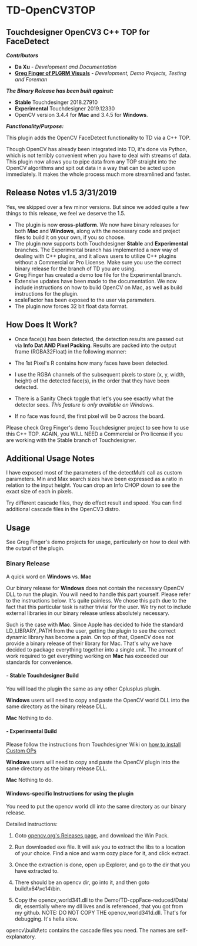 # TD-OpenCV3TOP
## Touchdesigner OpenCV3 C++ TOP for FaceDetect

_**Contributors**_

- **Da Xu** - *Development and Documentation*
- **[Greg Finger of PLGRM Visuals](https://github.com/gregfinger)** - *Development, Demo Projects, Testing and Foreman*



_**The Binary Release has been built against:**_
- **Stable** Touchdesinger 2018.27910
- **Experimental** Touchdesigner 2019.12330
- OpenCV version 3.4.4 for **Mac** and 3.4.5 for **Windows**.


_**Functionality/Purpose:**_

This plugin adds the OpenCV FaceDetect functionality to TD via a C++ TOP. 


Though OpenCV has already been integrated into TD, it's done via Python, which is not terribly convenient when you have to deal with streams of data. This plugin now allows you to pipe data from any TOP straight into the OpenCV algorithms and spit out data in a way that can be acted upon immediately. It makes the whole process much more streamlined and faster.


## Release Notes v1.5 3/31/2019
Yes, we skipped over a few minor versions. But since we added quite a few things to this release, we feel we deserve the 1.5.


- The plugin is now **cross-platform**. We now have binary releases for both **Mac** and **Windows**, along with the necessary code and project files to build it on your own, if you so choose.
- The plugin now supports both Touchdesigner **Stable** and **Experimental** branches. The Experimental branch has implemented a new way of dealing with C++ plugins, and it allows users to utilize C++ plugins without a Commercial or Pro License. Make sure you use the correct binary release for the branch of TD you are using.
- Greg Finger has created a demo toe file for the Experimental branch.
- Extensive updates have been made to the documentation. We now include instructions on how to build OpenCV on Mac, as well as build instructions for the plugin.
- scaleFactor has been exposed to the user via parameters.
- The plugin now forces 32 bit float data format.




## How Does It Work?

- Once face(s) has been detected, the detection results are passed out via **Info Dat AND Pixel Packing**.
Results are packed into the output frame (RGBA32Float) in the following manner:

- The 1st Pixel's R contains how many faces have been detected. 

- I use the RGBA channels of the subsequent pixels to store (x, y, width, height) of the detected face(s), in the order that they have been detected.


- There is a Sanity Check toggle that let's you see exactly what the detector sees. *This feature is only available on Windows.*

- If no face was found, the first pixel will be 0 across the board.


Please check Greg Finger's demo Touchdesigner project to see how to use this C++ TOP. AGAIN, you WILL NEED a Commercial or Pro license if you are working with the Stable branch of Touchdesigner.

## Additional Usage Notes
I have exposed most of the parameters of the detectMulti call as custom parameters. Min and Max search sizes have been expressed as a ratio in relation to the input height. You can drop an Info CHOP down to see the exact size of each in pixels.



Try different cascade files, they do effect result and speed. You can find additional cascade files in the OpenCV3 distro.



## Usage
See Greg Finger's demo projects for usage, particularly on how to deal with the output of the plugin.


### Binary Release
A quick word on **Windows** vs. **Mac**

Our binary release for **Windows** does not contain the necessary OpenCV DLL to run the plugin. You will need to handle this part yourself. Please refer to the instructions below. It's quite painless. We chose this path due to the fact that this particular task is rather trivial for the user. We try not to include external libraries in our binary release unless absolutely necessary. 

Such is the case with **Mac**. Since Apple has decided to hide the standard LD_LIBRARY_PATH from the user, getting the plugin to see the correct dynamic library has become a pain. On top of that, OpenCV does not provide a binary release of their library for Mac. That's why we have decided to package everything together into a single unit. The amount of work required to get everything working on **Mac** has exceeded our standards for convenience. 



#### - Stable Touchdesigner Build
You will load the plugin the same as any other Cplusplus plugin. 

**Windows** users will need to copy and paste the OpenCV world DLL into the same directory as the binary release DLL. 

**Mac** Nothing to do.


#### - Experimental Build
Please follow the instructions from Touchdesigner Wiki on [how to install Custom OPs](https://docs.derivative.ca/Experimental:Custom_Operators) 

**Windows** users will need to copy and paste the OpenCV plugin into the same directory as the binary release DLL. 

**Mac** Nothing to do. 



#### Windows-specific Instructions for using the plugin
You need to put the opencv world dll into the same directory as our binary release. 

Detailed instructions:

1. Goto [opencv.org's Releases page](https://opencv.org/releases.html), and download the Win Pack. 

2. Run downloaded exe file. It will ask you to extract the libs to a location of your choice. Find a nice and warm cozy place for it, and click extract.

3. Once the extraction is done, open up Explorer, and go to the dir that you have extracted to. 

4. There should be an opencv dir, go into it, and then goto build\x64\vc14\bin. 

5. Copy the opencv_world341.dll to the Demo/TD-cppFace-reduced/Data/ dir, essentially where my dll lives and is referenced, that you got from my github. NOTE: DO NOT COPY THE opencv_world341d.dll. That's for debugging. It's hella slow.

opencv\build\etc contains the cascade files you need. The names are self-explanatory.
